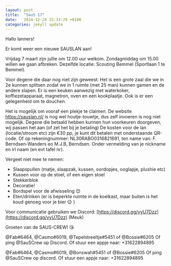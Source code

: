 ```yaml
---
layout: post
title:  "SauS 17"
date:   2024-12-24 15:33:29 +0100
categories: jekyll update
---
```


Hallo lanners!
 
Er komt weer een nieuwe SAUSLAN aan!

Vrijdag 7 maart zijn jullie om 12.00 uur welkom. Zondagmiddag om 15.00 willen we gaan afbreken.
Dezelfde locatie: Scouting Bemmel (Sportlaan 1 te Bemmel). 

Voor degene die daar nog niet zijn geweest: Het is een grote zaal die we in 2e kunnen splitsen zodat we in 1 ruimte (met 25 man) kunnen gamen en de andere slapen. Er is een keuken aanwezig met waterkoker, koffiezetapparaat, magnetron, oven en een kookplaatje. Ook is er een gelegenheid om te douchen.

Het is mogelijk om vooraf een plekje te claimen. De website https://sauslan.nl/ is nog wel houtje-touwtje, dus zelf invoeren is nog niet mogelijk. Degene die betaald hebben kunnen hun voorkeuren doorgeven, wij passen het aan (of zet het bij je betaling)
De kosten voor de lan (locatie/stroom etc) zijn €30 pp, je kunt dit betalen met onderstaande QR-code. Of op rekeningnummer: NL30RABO0316821691, ten name van: F. Berndsen-Wanders eo M.J.B, Berndsen. Onder vermelding van je nickname en irl naam (en evt tafel nr).

Vergeet niet mee te nemen:
- Slaapspullen (matje, slaapzak, kussen, oordopjes, ooglapje, plushie etc)
- Kussen voor op de stoel, of een eigen stoel
- Stekkerblok
- Decoratie!
- Bordspel voor de afwisseling 😊
- Eten/drinken (er is beperkte ruimte in de koelkast, maar buiten is het koud genoeg voor je bier 😉 )

Voor communicatie gebruiken we Discord: [https://discord.gg/vyU7Dzz](https://discord.gg/vyU7Dzz) (Meuk)

Groeten van de SAUS-CREW! 😘

@Fab#6464, @Casmo#6019, @Tepelstreeltje#5451 of @Bossie#6205 Of ping @SauSCrew op Discord. Of stuur een appje naar: +31622894895

@Fab#6464, @Casmo#6019, @Bonswah#5451 of @Bossie#6205
Of ping @SauSCrew op discord.
Of stuur een appje naar: +31622894895
